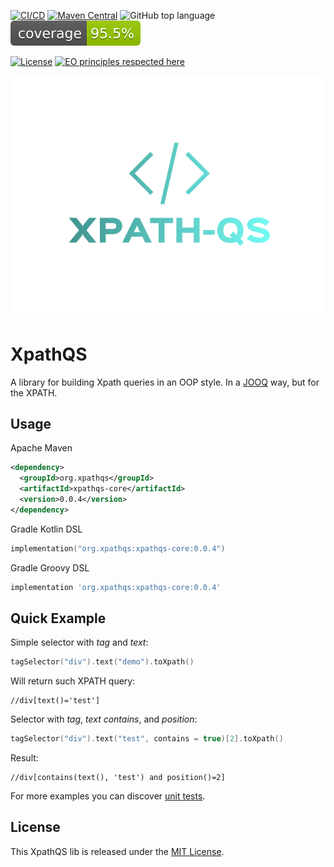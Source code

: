 [![CI/CD](https://github.com/nachg/xpathqs-core/actions/workflows/build.yml/badge.svg)](https://github.com/nachg/xpathqs-core/actions/workflows/build.yml)
[![Maven Central](https://maven-badges.herokuapp.com/maven-central/org.xpathqs/xpathqs-core/badge.svg)](https://maven-badges.herokuapp.com/maven-central/org.xpathqs/xpathqs-core/)
![GitHub top language](https://img.shields.io/github/languages/top/nachg/xpathqs-core)
[![Coverage](.github/badges/jacoco.svg)](jacoco.svg)

[![License](https://img.shields.io/github/license/nachg/xpathqs-core)](https://github.com/nachg/xpathqs-core/blob/master/LICENSE)
[![EO principles respected here](https://www.elegantobjects.org/badge.svg)](https://www.elegantobjects.org)

![logo](./logo.png)
# XpathQS

A library for building Xpath queries in an OOP style. In a [JOOQ](https://www.jooq.org/) way, but for the XPATH.

## Usage

Apache Maven
```xml
<dependency>
  <groupId>org.xpathqs</groupId>
  <artifactId>xpathqs-core</artifactId>
  <version>0.0.4</version>
</dependency>
```

Gradle Kotlin DSL
```kotlin
implementation("org.xpathqs:xpathqs-core:0.0.4")
```

Gradle Groovy DSL
```groovy
implementation 'org.xpathqs:xpathqs-core:0.0.4'
```

## Quick Example

Simple selector with _tag_ and _text_:

```kotlin
tagSelector("div").text("demo").toXpath()
```

Will return such XPATH query:

```xpath
//div[text()='test']
```

Selector with _tag_, _text contains_, and _position_:

```kotlin
tagSelector("div").text("test", contains = true)[2].toXpath()
```

Result:

```xpath
//div[contains(text(), 'test') and position()=2]
```

For more examples you can
discover [unit tests](https://github.com/nachg/xpathqs-core/tree/master/src/test/kotlin/org/xpathqs).

## License

This XpathQS lib is released under the [MIT License](https://github.com/nachg/xpathqs-core/blob/master/LICENSE).